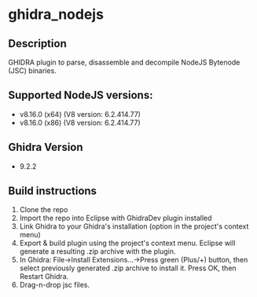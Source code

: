 # ghidra_nodejs

## Description

GHIDRA plugin to parse, disassemble and decompile NodeJS Bytenode (JSC) binaries.

## Supported NodeJS versions:
- v8.16.0 (x64) (V8 version: 6.2.414.77)
- v8.16.0 (x86) (V8 version: 6.2.414.77)

## Ghidra Version
- 9.2.2

## Build instructions

1.  Clone the repo
2.  Import the repo into Eclipse with GhidraDev plugin installed
3.  Link Ghidra to your Ghidra's installation (option in the project's context menu)
4.  Export & build plugin using the project's context menu. Eclipse will generate a resulting .zip archive with the plugin.
5.  In Ghidra: File->Install Extensions...->Press green (Plus/+) button, then select previously generated .zip archive to install it. Press OK, then Restart Ghidra.
6.  Drag-n-drop jsc files.
